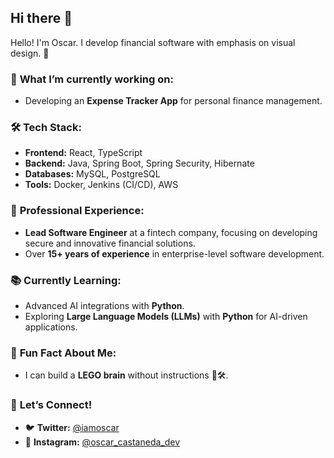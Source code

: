 ## Hi there 👋  

Hello! I'm Oscar. I develop financial software with emphasis on visual design. 💸

### 🚀 **What I’m currently working on:**  
- Developing an **Expense Tracker App** for personal finance management.  

### 🛠️ **Tech Stack:**  
- **Frontend:** React, TypeScript  
- **Backend:** Java, Spring Boot, Spring Security, Hibernate  
- **Databases:** MySQL, PostgreSQL  
- **Tools:** Docker, Jenkins (CI/CD), AWS  

### 💼 **Professional Experience:**  
- **Lead Software Engineer** at a fintech company, focusing on developing secure and innovative financial solutions.  
- Over **15+ years of experience** in enterprise-level software development.  

### 📚 **Currently Learning:**  
- Advanced AI integrations with **Python**.  
- Exploring **Large Language Models (LLMs)** with **Python** for AI-driven applications.

### 🎨 **Fun Fact About Me:**  
- I can build a **LEGO brain** without instructions 🧠🛠️.  

### 🌟 **Let’s Connect!**  
- 🐦 **Twitter:** [@iamoscar](https://x.com/iamoscar)
- 📸 **Instagram:** [@oscar_castaneda_dev](https://www.instagram.com/oscar_castaneda_dev/)
